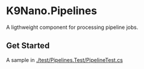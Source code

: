 # K9Nano.Pipelines

A ligthweight component for processing pipeline jobs.

## Get Started

A sample in [./test/Pipelines.Test/PipelineTest.cs](./test/Pipelines.Test/PipelineTest.cs)

